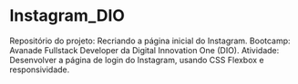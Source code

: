 # Instagram_DIO
Repositório do projeto: Recriando a página inicial do Instagram.
Bootcamp: Avanade Fullstack Developer da Digital Innovation One (DIO). 
Atividade: Desenvolver a página de login do Instagram, usando CSS Flexbox e responsividade.
